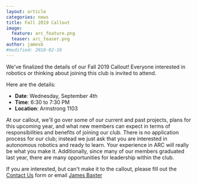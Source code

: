 ```yaml
---
layout: article
categories: news
title: Fall 2019 Callout
image:
  feature: arc_feature.png
  teaser: arc_teaser.png
author: jamesb
#modified: 2018-02-10
---
```


We've finalized the details of our Fall 2019 Callout! Everyone interested in robotics or thinking about joining this club is invited to attend.

Here are the details:  
- **Date**: Wednesday, September 4th  
- **Time**: 6:30 to 7:30 PM  
- **Location**: Armstrong 1103  

At our callout, we'll go over some of our current and past projects, plans for this upcoming year, and what new members can expect in terms of responsibilities and benefits of joining our club. There is no application process for our club; instead we just ask that you are interested in autonomous robotics and ready to learn. Your experience in ARC will really be what you make it. Additionally, since many of our members graduated last year, there are many opportunities for leadership within the club.

If you are interested, but can't make it to the callout, please fill out the [Contact Us]({{site.url}}/contact/) form or email [James Baxter](mailto:baxter26@purdue.edu)
